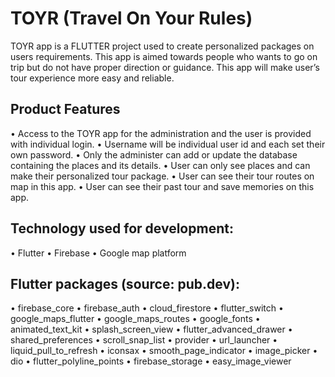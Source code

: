 # TOYR (Travel On Your Rules)

TOYR app is a FLUTTER project used to create personalized packages on users requirements. This app is aimed towards people who wants to go on trip but do not have proper direction or guidance. This app will make user’s tour experience more easy and reliable.

## Product Features

•	Access to the TOYR app for the administration and the user is provided with individual login.
•	Username will be individual user id and each set their own password.
•	Only the administer can add or update the database containing the places and its details.
•	User can only see places and can make their personalized tour package.
•	User can see their tour routes on map in this app.
•	User can see their past tour and save memories on this app.

## Technology used for development: 
 
• Flutter
• Firebase
• Google map platform

## Flutter packages (source: pub.dev):

• firebase_core
• firebase_auth
• cloud_firestore
• flutter_switch
• google_maps_flutter
• google_maps_routes
• google_fonts
• animated_text_kit
• splash_screen_view
• flutter_advanced_drawer
• shared_preferences
• scroll_snap_list
• provider
• url_launcher
• liquid_pull_to_refresh
• iconsax
• smooth_page_indicator
• image_picker
• dio
• flutter_polyline_points
• firebase_storage
• easy_image_viewer


